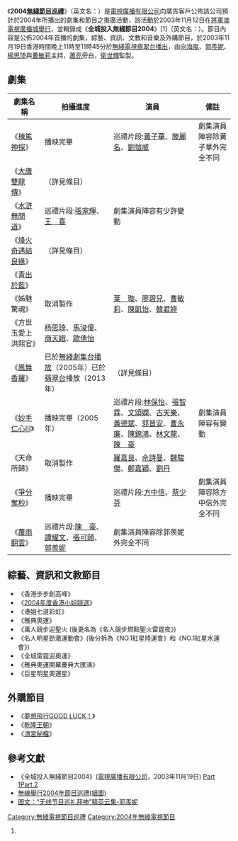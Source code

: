 《**2004[無綫節目巡禮](https://zh.wikipedia.org/wiki/無綫節目巡禮 "wikilink")**》（英文名：）是[電視廣播有限公司](../Page/電視廣播有限公司.md "wikilink")向廣告客戶公佈該公司預計於2004年所播出的劇集和節目之推廣活動，該活動於2003年11月12日在[將軍澳電視廣播城舉行](https://zh.wikipedia.org/wiki/將軍澳電視廣播城 "wikilink")，並輯錄成《**全城投入無綫節目2004**》\[1\]（英文名：）。節目內容是公佈2004年首播的劇集，綜藝、資訊、文教和音樂及外購節目，於2003年11月19日香港時間晚上11時至11時45分於[無綫電視翡翠台播出](https://zh.wikipedia.org/wiki/無綫電視翡翠台 "wikilink")，由[向海嵐](../Page/向海嵐.md "wikilink")、[郭羨妮](../Page/郭羨妮.md "wikilink")、[楊思琦](../Page/楊思琦.md "wikilink")與[曹敏莉](../Page/曹敏莉.md "wikilink")主持，[蕭亮](../Page/蕭亮.md "wikilink")旁白，[衛世輝](../Page/衛世輝.md "wikilink")監製。

## 劇集

| 劇集名稱                                                      | 拍攝進度                                                                                                                                                       | 演員                                                                                                                                                                                                                                                                                                                                            | 備註              |
| --------------------------------------------------------- | ---------------------------------------------------------------------------------------------------------------------------------------------------------- | --------------------------------------------------------------------------------------------------------------------------------------------------------------------------------------------------------------------------------------------------------------------------------------------------------------------------------------------- | --------------- |
| 《[棟篤神探](../Page/棟篤神探.md "wikilink")》                      | 播映完畢                                                                                                                                                       | 巡禮片段:[黃子華](../Page/黃子華.md "wikilink")、[滕麗名](../Page/滕麗名.md "wikilink")、[劉愷威](../Page/劉愷威.md "wikilink")                                                                                                                                                                                                                                       | 劇集演員陣容除黃子華外完全不同 |
| 《[大唐雙龍傳](../Page/大唐雙龍傳.md "wikilink")》                    | （詳見條目）                                                                                                                                                     |                                                                                                                                                                                                                                                                                                                                               |                 |
| 《[水滸無間道](https://zh.wikipedia.org/wiki/水滸無間道 "wikilink")》 | 巡禮片段:[張家輝](../Page/張家輝.md "wikilink")、[王　喜](../Page/王喜.md "wikilink")                                                                                      | 劇集演員陣容有少許變動                                                                                                                                                                                                                                                                                                                                   |                 |
| 《[烽火奇遇結良緣](../Page/烽火奇遇結良緣.md "wikilink")》                | （詳見條目）                                                                                                                                                     |                                                                                                                                                                                                                                                                                                                                               |                 |
| 《[青出於藍](../Page/青出於藍_\(電視劇\).md "wikilink")》              |                                                                                                                                                            |                                                                                                                                                                                                                                                                                                                                               |                 |
| 《姊魅驚魂》                                                    | 取消製作                                                                                                                                                       | [葉　璇](../Page/葉璇.md "wikilink")、[廖碧兒](../Page/廖碧兒.md "wikilink")、[曹敏莉](../Page/曹敏莉.md "wikilink")、[陳凱怡](../Page/陳思齊.md "wikilink")、[韓君婷](../Page/韓君婷.md "wikilink")                                                                                                                                                                           |                 |
| 《方世玉愛上洪熙官》                                                | [杨思琦](https://zh.wikipedia.org/wiki/杨思琦 "wikilink")、[馬浚偉](../Page/馬浚偉.md "wikilink")、[商天娥](../Page/商天娥.md "wikilink")、[歐倩怡](../Page/歐倩怡.md "wikilink")     |                                                                                                                                                                                                                                                                                                                                               |                 |
| 《[鳳舞香羅](../Page/鳳舞香羅.md "wikilink")》                      | 已於[無綫劇集台播放](https://zh.wikipedia.org/wiki/無綫劇集台 "wikilink")（2005年）已於[翡翠台](../Page/翡翠台.md "wikilink")播放（2013年）                                              | （詳見條目）                                                                                                                                                                                                                                                                                                                                        |                 |
| 《[妙手仁心III](../Page/妙手仁心III.md "wikilink")》                | 播映完畢（2005年）                                                                                                                                                | 巡禮片段:[林保怡](../Page/林保怡.md "wikilink")、[張智霖](../Page/張智霖.md "wikilink")、[文頌嫻](../Page/文頌嫻.md "wikilink")、[古天樂](../Page/古天樂.md "wikilink")、[黃德斌](../Page/黃德斌.md "wikilink")、[郭晉安](../Page/郭晉安.md "wikilink")、[曹永廉](../Page/曹永廉.md "wikilink")、[陳錦鴻](../Page/陳錦鴻.md "wikilink")、[林文龍](../Page/林文龍.md "wikilink")、[陳　豪](../Page/陳豪.md "wikilink") | 劇集演員陣容有變動       |
| 《天命所歸》                                                    | 取消製作                                                                                                                                                       | [羅嘉良](../Page/羅嘉良.md "wikilink")、[佘詩曼](https://zh.wikipedia.org/wiki/佘詩曼 "wikilink")、[魏駿傑](../Page/魏駿傑.md "wikilink")、[鄭嘉穎](../Page/鄭嘉穎.md "wikilink")、[劉丹](https://zh.wikipedia.org/wiki/劉慶基 "wikilink")                                                                                                                                     |                 |
| 《[爭分奪秒](https://zh.wikipedia.org/wiki/爭分奪秒 "wikilink")》   | 播映完畢                                                                                                                                                       | 巡禮片段:[方中信](../Page/方中信.md "wikilink")、[蔡少芬](../Page/蔡少芬.md "wikilink")                                                                                                                                                                                                                                                                        | 劇集演員陣容除方中信外完全不同 |
| 《[覆雨翻雲](../Page/覆雨翻雲.md "wikilink")》                      | 巡禮片段:[陳　豪](../Page/陳豪.md "wikilink")、[譚耀文](../Page/譚耀文.md "wikilink")、[張可頤](https://zh.wikipedia.org/wiki/張可頤 "wikilink")、[郭羨妮](../Page/郭羨妮.md "wikilink") | 劇集演員陣容除郭羨妮外完全不同                                                                                                                                                                                                                                                                                                                               |                 |

## 綜藝、資訊和文教節目

  - 《香港步步創高峰》
  - 《[2004年度香港小姐競選](https://zh.wikipedia.org/wiki/香港小姐競選 "wikilink")》
  - 《港姐七道彩虹》
  - 《雅典奧運》
  - 《萬人競步迎聖火 (後更名為《名人競步燃點聖火雷霆夜》)
  - 《名人明星勁激運動會》(後分拆為《NO.1紅星陸運會》和《NO.1紅星水運會》)
  - 《全城雷霆迎奧運》
  - 《雅典奧運開幕慶典大匯演》
  - 《巨星明星奧運星》

## 外購節目

  - 《[夢想飛行GOOD LUCK！](https://zh.wikipedia.org/wiki/夢想飛行GOOD_LUCK！ "wikilink")》
  - 《[乾隆王朝](../Page/乾隆王朝.md "wikilink")》
  - 《[清宮秘檔](https://zh.wikipedia.org/wiki/清宮秘檔 "wikilink")》

## 參考文獻

  - 《全城投入無綫節目2004》([電視廣播有限公司](../Page/電視廣播有限公司.md "wikilink")，2003年11月19日) [Part 1](http://you.video.sina.com.cn/b/8535145-1279051060.html)[Part 2](http://you.video.sina.com.cn/b/8600820-1279051060.html)
  - [無線舉行2004年節目巡禮(組圖)](https://web.archive.org/web/20050915201032/http://www.csonline.com.cn/pic/rwxz/t20031113_52455.htm)
  - [图文：“无线节目巡礼拜神”精英云集-郭羡妮](http://ent.sina.com.cn/s/h/2003-11-13/1229232772.html)

[Category:無綫電視節目巡禮](https://zh.wikipedia.org/wiki/Category:無綫電視節目巡禮 "wikilink") [Category:2004年無綫電視節目](https://zh.wikipedia.org/wiki/Category:2004年無綫電視節目 "wikilink")

1.